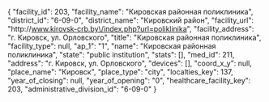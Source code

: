 {
    "facility_id": 203,
    "facility_name": "Кировская районная поликлиника",
    "district_id": "6-09-0",
    "district_name": "Кировский район",
    "facility_url": "http:\/\/www.kirovsk-crb.by\/index.php?url=poliklinika",
    "facility_address": "г. Кировск, ул. Орловского",
    "title": "Кировская районная поликлиника",
    "facility_type": null,
    "ap_1": "1",
    "name": "Кировская районная поликлиника",
    "state": "public institution",
    "stats": [],
    "med_id": 211,
    "address": "г. Кировск, ул. Орловского",
    "devices": [],
    "coord_x_y": null,
    "place_name": "Кировск",
    "place_type": "city",
    "localties_key": 137,
    "year_of_closing": null,
    "year_of_opening": "0",
    "healthcare_facility_key": 203,
    "administrative_division_id": "6-09-0"
}